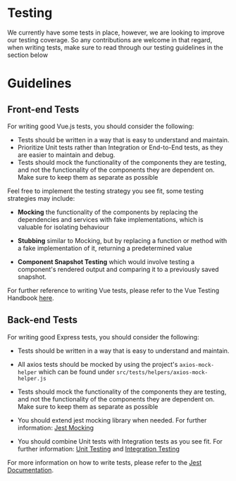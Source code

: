 # Testing

We currently have some tests in place, however, we are looking to improve our testing coverage. So any contributions are welcome in that regard, when writing tests, make sure to read through our testing guidelines in the section below

# Guidelines

## Front-end Tests

For writing good Vue.js tests, you should consider the following: 

- Tests should be written in a way that is easy to understand and maintain.
- Prioritize Unit tests rather than Integration or End-to-End tests, as they are easier to maintain and debug.
- Tests should mock the functionality of the components they are testing, and not the functionality of the components they are dependent on. Make sure to keep them as separate as possible

Feel free to implement the testing strategy you see fit, some testing strategies may include:

- **Mocking** the functionality of the components by replacing the dependencies and services with fake implementations, which is valuable for isolating behaviour
  
- **Stubbing** similar to Mocking, but by replacing a function or method with a fake implementation of it, returning a predetermined value
  
- **Component Snapshot Testing** which would involve testing a component's rendered output and comparing it to a previously saved snapshot. 

For further reference to writing Vue tests, please refer to the Vue Testing Handbook [here](https://lmiller1990.github.io/vue-testing-handbook/).

## Back-end Tests

For writing good Express tests, you should consider the following:

- Tests should be written in a way that is easy to understand and maintain.

- All axios tests should be mocked by using the project's ``axios-mock-helper`` which can be found under ``src/tests/helpers/axios-mock-helper.js``

- Tests should mock the functionality of the components they are testing, and not the functionality of the components they are dependent on. Make sure to keep them as separate as possible

- You should extend jest mocking library when needed. For further information: [Jest Mocking](https://jestjs.io/docs/mock-functions)

- You should combine Unit tests with Integration tests as you see fit. For further information: [Unit Testing](https://en.wikipedia.org/wiki/Unit_testing) and [Integration Testing](https://en.wikipedia.org/wiki/Integration_testing)

For more information on how to write tests, please refer to the [Jest Documentation](https://jestjs.io/docs/en/getting-started).

